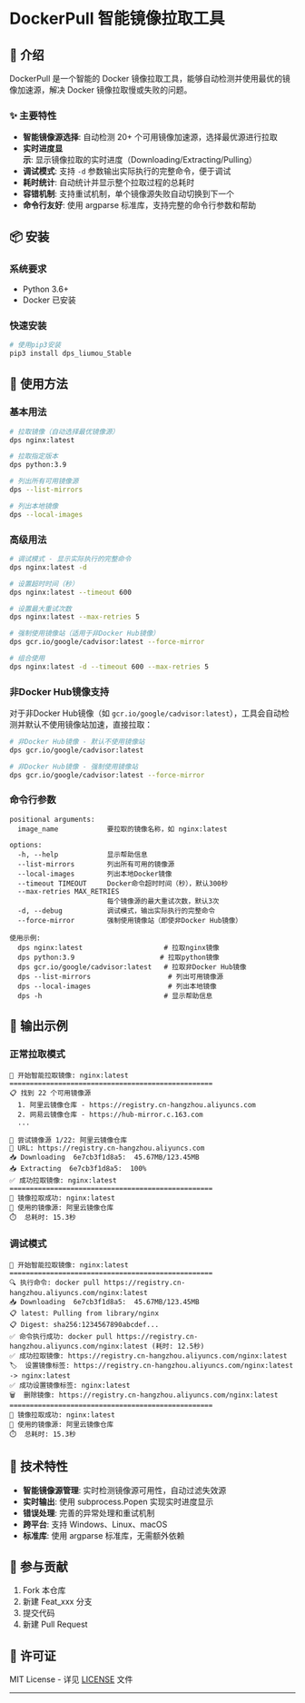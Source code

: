 # DockerPull 智能镜像拉取工具

## 🚀 介绍

DockerPull 是一个智能的 Docker 镜像拉取工具，能够自动检测并使用最优的镜像加速源，解决 Docker 镜像拉取慢或失败的问题。

### ✨ 主要特性

- **智能镜像源选择**: 自动检测 20+ 个可用镜像加速源，选择最优源进行拉取
- **实时进度显示**: 显示镜像拉取的实时进度（Downloading/Extracting/Pulling）
- **调试模式**: 支持 `-d` 参数输出实际执行的完整命令，便于调试
- **耗时统计**: 自动统计并显示整个拉取过程的总耗时
- **容错机制**: 支持重试机制，单个镜像源失败自动切换到下一个
- **命令行友好**: 使用 argparse 标准库，支持完整的命令行参数和帮助

## 📦 安装

### 系统要求

- Python 3.6+
- Docker 已安装

### 快速安装

```bash
# 使用pip3安装
pip3 install dps_liumou_Stable
```

## 🎯 使用方法

### 基本用法

```bash
# 拉取镜像（自动选择最优镜像源）
dps nginx:latest

# 拉取指定版本
dps python:3.9

# 列出所有可用镜像源
dps --list-mirrors

# 列出本地镜像
dps --local-images
```

### 高级用法

```bash
# 调试模式 - 显示实际执行的完整命令
dps nginx:latest -d

# 设置超时时间（秒）
dps nginx:latest --timeout 600

# 设置最大重试次数
dps nginx:latest --max-retries 5

# 强制使用镜像站（适用于非Docker Hub镜像）
dps gcr.io/google/cadvisor:latest --force-mirror

# 组合使用
dps nginx:latest -d --timeout 600 --max-retries 5
```

### 非Docker Hub镜像支持

对于非Docker Hub镜像（如 `gcr.io/google/cadvisor:latest`），工具会自动检测并默认不使用镜像站加速，直接拉取：

```bash
# 非Docker Hub镜像 - 默认不使用镜像站
dps gcr.io/google/cadvisor:latest

# 非Docker Hub镜像 - 强制使用镜像站
dps gcr.io/google/cadvisor:latest --force-mirror
```

### 命令行参数

```
positional arguments:
  image_name            要拉取的镜像名称，如 nginx:latest

options:
  -h, --help            显示帮助信息
  --list-mirrors        列出所有可用的镜像源
  --local-images        列出本地Docker镜像
  --timeout TIMEOUT     Docker命令超时时间（秒），默认300秒
  --max-retries MAX_RETRIES
                        每个镜像源的最大重试次数，默认3次
  -d, --debug           调试模式，输出实际执行的完整命令
  --force-mirror        强制使用镜像站（即使非Docker Hub镜像）

使用示例:
  dps nginx:latest                    # 拉取nginx镜像
  dps python:3.9                     # 拉取python镜像
  dps gcr.io/google/cadvisor:latest   # 拉取非Docker Hub镜像
  dps --list-mirrors                   # 列出可用镜像源
  dps --local-images                   # 列出本地镜像
  dps -h                              # 显示帮助信息
```

## 🎨 输出示例

### 正常拉取模式

```shell
🎯 开始智能拉取镜像: nginx:latest
==================================================
📋 找到 22 个可用镜像源
  1. 阿里云镜像仓库 - https://registry.cn-hangzhou.aliyuncs.com
  2. 网易云镜像仓库 - https://hub-mirror.c.163.com
  ...

🔄 尝试镜像源 1/22: 阿里云镜像仓库
🔗 URL: https://registry.cn-hangzhou.aliyuncs.com
📥 Downloading  6e7cb3f1d8a5:  45.67MB/123.45MB
📥 Extracting  6e7cb3f1d8a5:  100%
✅ 成功拉取镜像: nginx:latest
==================================================
🎉 镜像拉取成功: nginx:latest
📍 使用的镜像源: 阿里云镜像仓库
⏱️  总耗时: 15.3秒
```

### 调试模式

```shell
🎯 开始智能拉取镜像: nginx:latest
==================================================
🔍 执行命令: docker pull https://registry.cn-hangzhou.aliyuncs.com/nginx:latest
📥 Downloading  6e7cb3f1d8a5:  45.67MB/123.45MB
📋 latest: Pulling from library/nginx
📋 Digest: sha256:1234567890abcdef...
✅ 命令执行成功: docker pull https://registry.cn-hangzhou.aliyuncs.com/nginx:latest (耗时: 12.5秒)
✅ 成功拉取镜像: https://registry.cn-hangzhou.aliyuncs.com/nginx:latest
🏷️  设置镜像标签: https://registry.cn-hangzhou.aliyuncs.com/nginx:latest -> nginx:latest
✅ 成功设置镜像标签: nginx:latest
🗑️  删除镜像: https://registry.cn-hangzhou.aliyuncs.com/nginx:latest
==================================================
🎉 镜像拉取成功: nginx:latest
📍 使用的镜像源: 阿里云镜像仓库
⏱️  总耗时: 15.3秒
```

## 🔧 技术特性

- **智能镜像源管理**: 实时检测镜像源可用性，自动过滤失效源
- **实时输出**: 使用 subprocess.Popen 实现实时进度显示
- **错误处理**: 完善的异常处理和重试机制
- **跨平台**: 支持 Windows、Linux、macOS
- **标准库**: 使用 argparse 标准库，无需额外依赖

## 🤝 参与贡献

1. Fork 本仓库
2. 新建 Feat_xxx 分支
3. 提交代码
4. 新建 Pull Request

## 📄 许可证

MIT License - 详见 [LICENSE](LICENSE) 文件

---

